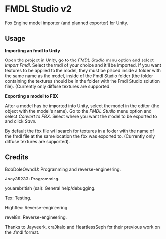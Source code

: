 # FMDL Studio v2
Fox Engine model importer (and planned exporter) for Unity.

## Usage

**Importing an fmdl to Unity**

Open the project in Unity, go to the *FMDL Studio* menu option and select *Import Fmdl*. Select the fmdl of your choice and it'll be imported. If you want textures to be applied to the model, they must be placed inside a folder with the same name as the model, inside of the Fmdl Studio folder (the folder containing the textures should be in the folder with the Fmdl Studio solution file). (Currently only diffuse textures are supported.)

**Exporting a model to FBX**

After a model has be imported into Unity, select the model in the editor (the object with the model's name). Go to the *FMDL Studio* menu option and select *Convert to FBX*. Select where you want the model to be exported to and click *Save*.

By default the fbx file will search for textures in a folder with the name of the fmdl file at the same location the fbx was exported to. (Currently only diffuse textures are supported).

## Credits
BobDoleOwndU: Programming and reverse-engineering.

Joey35233: Programming.

youarebritish (sai): General help/debugging.

Tex: Testing.

Highflex: Reverse-engineering.

revel8n: Reverse-engineering.

Thanks to Jayveerk, cra0kalo and HeartlessSeph for their previous work on the .fmdl format.
